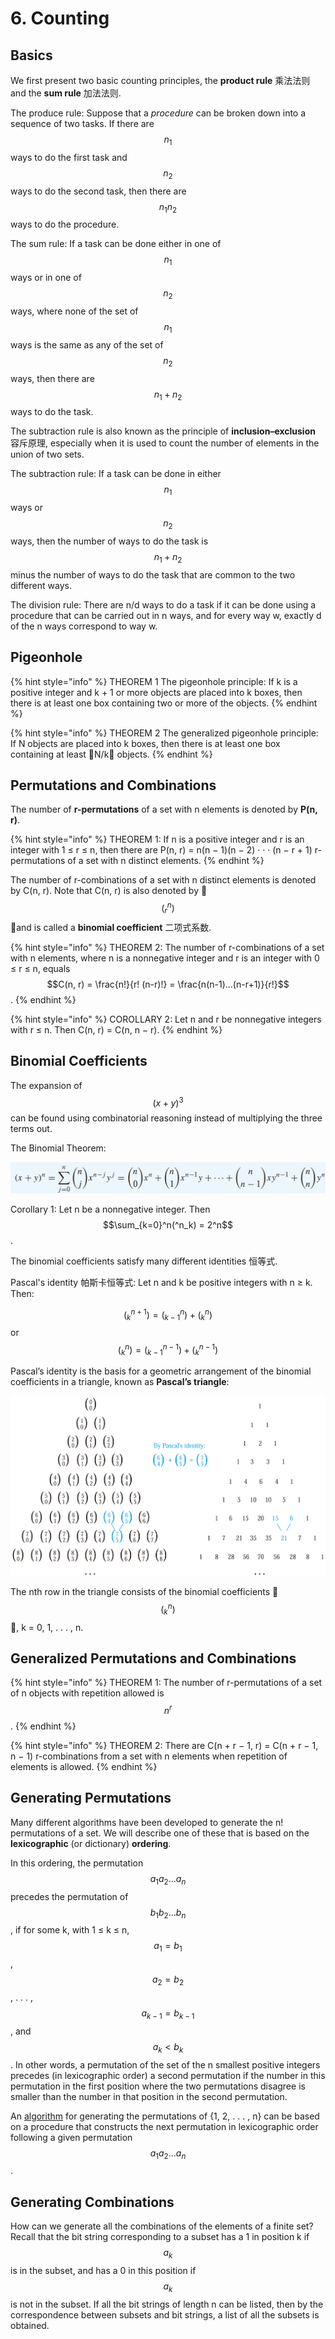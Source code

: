 # 6. Counting

## Basics

We first present two basic counting principles, the **product rule** 乘法法则 and the **sum rule** 加法法则.

The produce rule: Suppose that a _procedure_ can be broken down into a sequence of two tasks. If there are $$n_1$$ ways to do the first task and $$n_2$$ ways to do the second task, then there are $$n_1n_2$$ ways to do the procedure.

The sum rule: If a task can be done either in one of $$n_1$$ ways or in one of $$n_2$$ ways, where none of the set of $$n_1$$ ways is the same as any of the set of $$n_2$$ ways, then there are $$n_1 + n_2$$ ways to do the task.

The subtraction rule is also known as the principle of **inclusion–exclusion** 容斥原理, especially when it is used to count the number of elements in the union of two sets.

The subtraction rule: If a task can be done in either $$n_1$$ ways or $$n_2$$ ways, then the number of ways to do the task is $$n_1 + n_2$$ minus the number of ways to do the task that are common to the two different ways.

The division rule: There are n/d ways to do a task if it can be done using a procedure that can be carried out in n ways, and for every way w, exactly d of the n ways correspond to way w.

## Pigeonhole

{% hint style="info" %}
THEOREM 1 The pigeonhole principle: If k is a positive integer and k + 1 or more objects are placed into k boxes, then there is at least one box containing two or more of the objects.
{% endhint %}

{% hint style="info" %}
THEOREM 2 The generalized pigeonhole principle: If N objects are placed into k boxes, then there is at least one box containing at least N/k objects.
{% endhint %}

## Permutations and Combinations

The number of **r-permutations** of a set with n elements is denoted by **P\(n, r\)**.

{% hint style="info" %}
THEOREM 1: If n is a positive integer and r is an integer with 1 ≤ r ≤ n, then there are P\(n, r\) = n\(n − 1\)\(n − 2\) · · · \(n − r + 1\) r-permutations of a set with n distinct elements.
{% endhint %}

The number of r-combinations of a set with n distinct elements is denoted by C\(n, r\). Note that C\(n, r\) is also denoted by  $$(_r^n)$$  and is called a **binomial coefficient** 二项式系数.

{% hint style="info" %}
THEOREM 2: The number of r-combinations of a set with n elements, where n is a nonnegative integer and r is an integer with 0 ≤ r ≤ n, equals $$C(n, r) = \frac{n!}{r! (n-r)!} = \frac{n(n-1)...(n-r+1)}{r!}$$ .
{% endhint %}

{% hint style="info" %}
COROLLARY 2: Let n and r be nonnegative integers with r ≤ n. Then C\(n, r\) = C\(n, n − r\).
{% endhint %}

## Binomial Coefficients

The expansion of $$(x+y)^3$$ can be found using combinatorial reasoning instead of multiplying the three terms out.

The Binomial Theorem:

![](../.gitbook/assets/screen-shot-2018-09-28-at-10.10.55.png)

Corollary 1: Let n be a nonnegative integer. Then $$\sum_{k=0}^n(^n_k) = 2^n$$ .

The binomial coefficients satisfy many different identities 恒等式.

Pascal's identity 帕斯卡恒等式: Let n and k be positive integers with n ≥ k. Then:

 $$(^{n+1}_k) =  (^{n}_{k-1}) + (^{n}_k)$$ or $$(^{n}_k) =  (^{n-1}_{k-1}) + (^{n-1}_k)$$ 

Pascal’s identity is the basis for a geometric arrangement of the binomial coefficients in a triangle, known as **Pascal’s triangle**:

![](../.gitbook/assets/screen-shot-2018-09-28-at-11.10.55.png)

The nth row in the triangle consists of the binomial coefficients  $$(^n_k)$$ , k = 0, 1, . . . , n.

## Generalized Permutations and Combinations

{% hint style="info" %}
THEOREM 1: The number of r-permutations of a set of n objects with repetition allowed is $$n^r$$ .
{% endhint %}

{% hint style="info" %}
THEOREM 2: There are C\(n + r − 1, r\) = C\(n + r − 1, n − 1\) r-combinations from a set with n elements when repetition of elements is allowed.
{% endhint %}

## Generating Permutations

Many different algorithms have been developed to generate the n! permutations of a set. We will describe one of these that is based on the **lexicographic** \(or dictionary\) **ordering**.

In this ordering, the permutation $$a_1a_2...a_n$$ precedes the permutation of $$b_1b_2...b_n$$ , if for some k, with 1 ≤ k ≤ n, $$a_1 = b_1$$, $$a_2 = b_2$$ , . . . , $$a_{k-1} = b_{k-1}$$ , and $$a_k < b_k$$ . In other words, a permutation of the set of the n smallest positive integers precedes \(in lexicographic order\) a second permutation if the number in this permutation in the first position where the two permutations disagree is smaller than the number in that position in the second permutation.

An [algorithm](https://leetcode.com/problems/next-permutation/) for generating the permutations of {1, 2, . . . , n} can be based on a procedure that constructs the next permutation in lexicographic order following a given permutation $$a_1a_2...a_n$$.

## Generating Combinations

How can we generate all the combinations of the elements of a finite set? Recall that the bit string corresponding to a subset has a 1 in position k if $$a_k$$ is in the subset, and has a 0 in this position if $$a_k$$ is not in the subset. If all the bit strings of length n can be listed, then by the correspondence between subsets and bit strings, a list of all the subsets is obtained.

